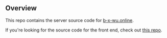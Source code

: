 ## Overview

This repo contains the server source code for [b-x-wu.online](https://b-x-wu.online).

If you're looking for the source code for the front end, check out [this repo](https://github.com/b-x-wu/b-x-wu.github.io).

